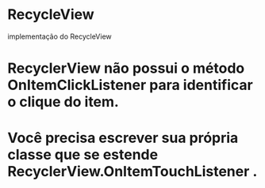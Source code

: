 # RecycleView
implementação do RecycleView


 # RecyclerView não possui o método OnItemClickListener para identificar o clique do item.
 # Você precisa escrever sua própria classe que se estende RecyclerView.OnItemTouchListener .